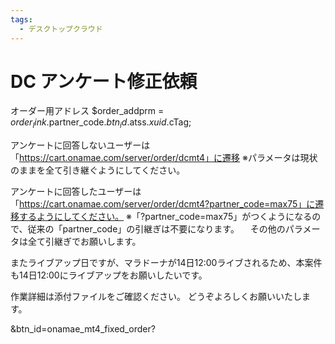 ```yaml
---
tags:
  - デスクトップクラウド
---
```


#  DC アンケート修正依頼

オーダー用アドレス
$order_addprm = $order_link.$partner_code.$btn_id.$atss.$xuid.$cTag;


アンケートに回答しないユーザーは「https://cart.onamae.com/server/order/dcmt4」に遷移
※パラメータは現状のままを全て引き継ぐようにしてください。

アンケートに回答したユーザーは「https://cart.onamae.com/server/order/dcmt4?partner_code=max75」に遷移するようにしてください。
※「?partner_code=max75」がつくようになるので、従来の「partner_code」の引継ぎは不要になります。
　その他のパラメータは全て引継ぎでお願いします。

またライブアップ日ですが、マラドーナが14日12:00ライブされるため、本案件も14日12:00にライブアップをお願いしたいです。

作業詳細は添付ファイルをご確認ください。
どうぞよろしくお願いいたします。


&btn_id=onamae_mt4_fixed_order?
